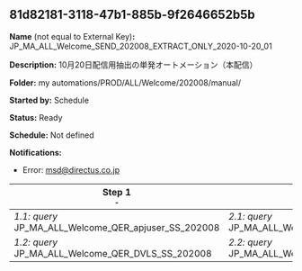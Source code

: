 ## 81d82181-3118-47b1-885b-9f2646652b5b

**Name** (not equal to External Key)**:** JP_MA_ALL_Welcome_SEND_202008_EXTRACT_ONLY_2020-10-20_01

**Description:** 10月20日配信用抽出の単発オートメーション（本配信）

**Folder:** my automations/PROD/ALL/Welcome/202008/manual/

**Started by:** Schedule

**Status:** Ready

**Schedule:** Not defined

**Notifications:**

* Error: msd@directus.co.jp

| Step 1<br>_<small>-</small>_ | Step 2<br>_<small>-</small>_ | Step 3<br>_<small>-</small>_ | Step 4<br>_<small>-</small>_ |
| --- | --- | --- | --- |
| _1.1: query_<br>JP_MA_ALL_Welcome_QER_apjuser_SS_202008 | _2.1: query_<br>JP_MA_ALL_Welcome_QER_ENTRY_01_01_202008 | _3.1: query_<br>JP_MA_ALL_Welcome_QER_SEND_01_01_202008 | _4.1: query_<br>JP_MA_ALL_Welcome_QER_SentCheck_01 |
| _1.2: query_<br>JP_MA_ALL_Welcome_QER_DVLS_SS_202008 | _2.2: query_<br>JP_MA_ALL_Welcome_QER_EXCLUDE_01_01_202008 | - | - |
